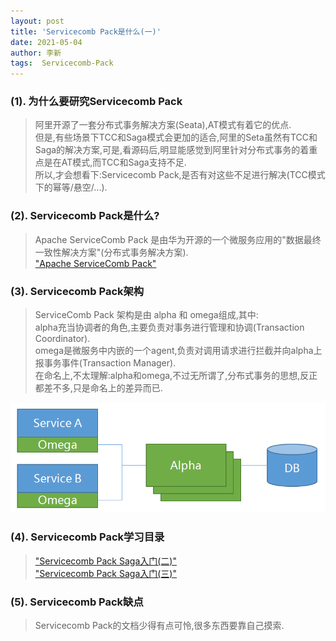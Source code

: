 ```yaml
---
layout: post
title: 'Servicecomb Pack是什么(一)'
date: 2021-05-04
author: 李新
tags:  Servicecomb-Pack
---
```


### (1). 为什么要研究Servicecomb Pack
> 阿里开源了一套分布式事务解决方案(Seata),AT模式有着它的优点.  
> 但是,有些场景下TCC和Saga模式会更加的适合,阿里的Seta虽然有TCC和Saga的解决方案,可是,看源码后,明显能感觉到阿里针对分布式事务的着重点是在AT模式,而TCC和Saga支持不足.  
> 所以,才会想看下:Servicecomb Pack,是否有对这些不足进行解决(TCC模式下的幂等/悬空/...).       

### (2). Servicecomb Pack是什么?
> Apache ServiceComb Pack 是由华为开源的一个微服务应用的"数据最终一致性解决方案"(分布式事务解决方案).      
> ["Apache ServiceComb Pack"](https://github.com/apache/servicecomb-pack)   

### (3). Servicecomb Pack架构
> ServiceComb Pack 架构是由 alpha 和 omega组成,其中:  
> alpha充当协调者的角色,主要负责对事务进行管理和协调(Transaction Coordinator).   
> omega是微服务中内嵌的一个agent,负责对调用请求进行拦截并向alpha上报事务事件(Transaction Manager).  
> 在命名上,不太理解:alpha和omega,不过无所谓了,分布式事务的思想,反正都差不多,只是命名上的差异而已.   

!["ServiceComb Pack 架构"](/assets/servicecomb-pack/imgs/ServiceComb-Pack-Architecture.png)
### (4). Servicecomb Pack学习目录
> ["Servicecomb Pack Saga入门(二)"](/2021/05/04/Servicecomb-Saga-Docker.html)   
>["Servicecomb Pack Saga入门(三)"](/2021/05/04/Servicecomb-Saga.html)  

### (5). Servicecomb Pack缺点
> Servicecomb Pack的文档少得有点可怜,很多东西要靠自己摸索.
